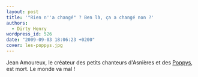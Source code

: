 ```yaml
---
layout: post
title: '"Rien n''a changé" ? Ben là, ça a changé non ?'
authors:
  - Dirty Henry
wordpress_id: 526
date: "2009-09-03 18:06:23 +0200"
cover: les-poppys.jpg
---
```


Jean Amoureux, le créateur des petits chanteurs d'Asnières et des
[Poppys](http://www.youtube.com/watch?v=V9Po8lSIKww), est mort. Le monde va
mal !
